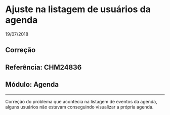 # Ajuste na listagem de usuários da agenda
19/07/2018
## Correção
## Referência: CHM24836
## Módulo: Agenda
***

Correção do problema que acontecia na listagem de eventos da agenda, alguns usuários não estavam conseguindo visualizar a própria agenda.